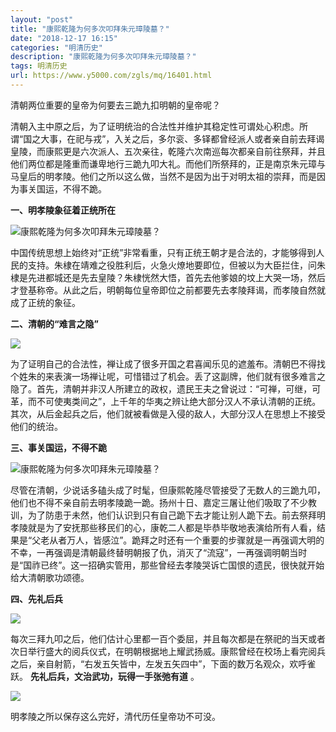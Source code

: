 ```yaml
---
layout: "post"
title: "康熙乾隆为何多次叩拜朱元璋陵墓？"
date: "2018-12-17 16:15"
categories: "明清历史"
description: "康熙乾隆为何多次叩拜朱元璋陵墓？"
tags: 明清历史
url: https://www.y5000.com/zgls/mq/16401.html
---
```






清朝两位重要的皇帝为何要去三跪九扣明朝的皇帝呢？

清朝入主中原之后，为了证明统治的合法性并维护其稳定性可谓处心积虑。所谓“国之大事，在祀与戎”，入关之后，多尔衮、多铎都曾经派人或者亲自前去拜谒皇陵，而康熙更是六次派人、五次亲往，乾隆六次南巡每次都亲自前往祭拜，并且他们两位都是隆重而谦卑地行三跪九叩大礼。而他们所祭拜的，正是南京朱元璋与马皇后的明孝陵。他们之所以这么做，当然不是因为出于对明太祖的崇拜，而是因为事关国运，不得不跪。

**一、明孝陵象征着正统所在**

![康熙乾隆为何多次叩拜朱元璋陵墓？](/uploads/allimg/170309/6-1F309100623A9.JPG)

中国传统思想上始终对“正统”非常看重，只有正统王朝才是合法的，才能够得到人民的支持。朱棣在靖难之役胜利后，火急火燎地要即位，但被以为大臣拦住，问朱棣是先进都城还是先去皇陵？朱棣恍然大悟，首先去他爹娘的坟上大哭一场，然后才登基称帝。从此之后，明朝每位皇帝即位之前都要先去孝陵拜谒，而孝陵自然就成了正统的象征。

**二、清朝的“难言之隐”**

![](https://img.y5000.com/uploads/allimg/170309/1014534160-0.jpg)

为了证明自己的合法性，禅让成了很多开国之君喜闻乐见的遮羞布。清朝巴不得找个姓朱的来表演一场禅让呢，可惜错过了机会。丢了这副牌，他们就有很多难言之隐了。首先，清朝并非汉人所建立的政权，遗民王夫之曾说过：“可禅，可继，可革，而不可使夷类间之”，上千年的华夷之辨让绝大部分汉人不承认清朝的正统。其次，从后金起兵之后，他们就被看做是入侵的敌人，大部分汉人在思想上不接受他们的统治。

**三、事关国运，不得不跪**

![康熙乾隆为何多次叩拜朱元璋陵墓？](/uploads/allimg/170309/6-1F309100RW62.JPG)

尽管在清朝，少说话多磕头成了时髦，但康熙乾隆尽管接受了无数人的三跪九叩，他们也不得不亲自前去明孝陵跪一跪。扬州十日、嘉定三屠让他们吸取了不少教训，为了防患于未然，他们认识到只有自己跪下去才能让别人跪下去。前去祭拜明孝陵就是为了安抚那些移民们的心，康乾二人都是毕恭毕敬地表演给所有人看，结果是“父老从者万人，皆感泣”。跪拜之时还有一个重要的步骤就是一再强调大明的不幸，一再强调是清朝最终替明朝报了仇，消灭了“流寇”，一再强调明朝当时是“国祚已终”。这一招确实管用，那些曾经去孝陵哭诉亡国恨的遗民，很快就开始给大清朝歌功颂德。

**四、先礼后兵**

![](https://img.y5000.com/uploads/allimg/170309/10145310W-1.jpg)

每次三拜九叩之后，他们估计心里都一百个委屈，并且每次都是在祭祀的当天或者次日举行盛大的阅兵仪式，在明朝根据地上耀武扬威。康熙曾经在校场上看完阅兵之后，亲自射箭，“右发五矢皆中，左发五矢四中”，下面的数万名观众，欢呼雀跃。
**先礼后兵，文治武功，玩得一手张弛有道** 。

![](https://img.y5000.com/uploads/allimg/170309/1014532133-2.jpg)

明孝陵之所以保存这么完好，清代历任皇帝功不可没。
